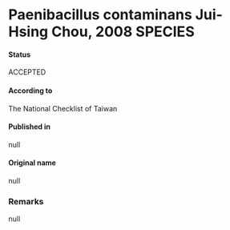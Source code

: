 # Paenibacillus contaminans Jui-Hsing Chou, 2008 SPECIES

#### Status
ACCEPTED

#### According to
The National Checklist of Taiwan

#### Published in
null

#### Original name
null

### Remarks
null